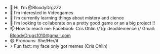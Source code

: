 - 👋 Hi, I’m @BloodyDrgzZz
- 👀 I’m interested in Videogames
- 🌱 I’m currently learning things about mistery and cience 
- 💞️ I’m looking to collaborate on a pretty good game or an a big project !!
- 📫 How to reach me: Facebook: Cris Ohlin // Ig: deaddemence // Gmail: BloodyDrugs1010@gmail.com
- 😄 Pronouns: She/Her/it
- ⚡ Fun fact: my face only got memes (Cris Ohlin)

<!---
BloodyDrgzZz/BloodyDrgzZz is a ✨ special ✨ repository because its `README.md` (this file) appears on your GitHub profile.
You can click the Preview link to take a look at your changes.
--->
